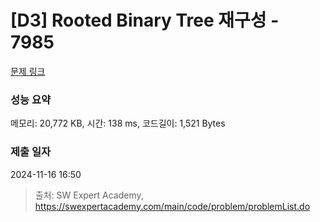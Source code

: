 # [D3] Rooted Binary Tree 재구성 - 7985 

[문제 링크](https://swexpertacademy.com/main/code/problem/problemDetail.do?contestProbId=AWu1JmN6Js4DFASy) 

### 성능 요약

메모리: 20,772 KB, 시간: 138 ms, 코드길이: 1,521 Bytes

### 제출 일자

2024-11-16 16:50



> 출처: SW Expert Academy, https://swexpertacademy.com/main/code/problem/problemList.do
